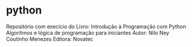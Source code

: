 # python
Repositório com execício do Livro:
Introdução à Programação com Python Algoritmos e lógica de programação para iniciantes
Autor: Nilo Ney Coutinho Menezes
Editora: Novatec
